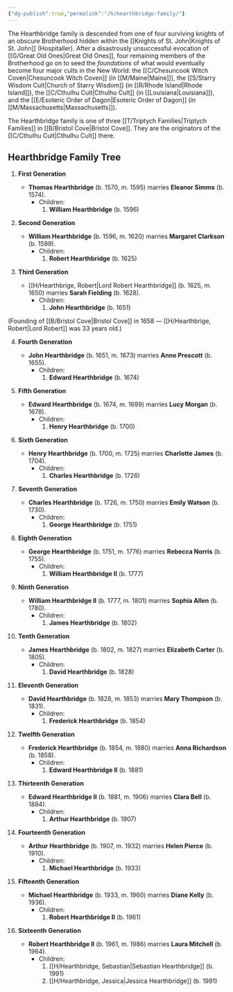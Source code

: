 ```yaml
---
{"dg-publish":true,"permalink":"/h/hearthbridge-family/"}
---
```




The Hearthbridge family is descended from one of four surviving knights of an obscure Brotherhood hidden within the [[Knights of St. John\|Knights of St. John]] (Hospitaller). After a disastrously unsuccessful evocation of [[G/Great Old Ones\|Great Old Ones]], four remaining members of the Brotherhood go on to seed the _foundations_ of what would eventually become four major cults in the New World: the [[C/Chesuncook Witch Coven\|Chesuncook Witch Coven]] (in [[M/Maine\|Maine]]), the [[S/Starry Wisdom Cult\|Church of Starry Wisdom]] (in [[R/Rhode Island\|Rhode Island]]), the [[C/Cthulhu Cult\|Cthulhu Cult]] (in [[Louisiana\|Louisiana]]), and the [[E/Esoteric Order of Dagon\|Esoteric Order of Dagon]] (in [[M/Massachusetts\|Massachusetts]]).

The Hearthbridge family is one of three [[T/Triptych Families\|Triptych Families]] in [[B/Bristol Cove\|Bristol Cove]]. They are the originators of the [[C/Cthulhu Cult\|Cthulhu Cult]] there.

## Hearthbridge Family Tree

1. **First Generation**
	- **Thomas Hearthbridge** (b. 1570, m. 1595) marries **Eleanor Simms** (b. 1574).
		- Children:
			1. **William Hearthbridge** (b. 1596)

2. **Second Generation**
	- **William Hearthbridge** (b. 1596, m. 1620) marries **Margaret Clarkson** (b. 1599).
		- Children:
		    1. **Robert Hearthbridge** (b. 1625)

3. **Third Generation**
	- [[H/Hearthbrige, Robert\|Lord Robert Hearthbridge]] (b. 1625, m. 1650) marries **Sarah Fielding** (b. 1628).
		- Children:
			1. **John Hearthbridge** (b. 1651)

(Founding of [[B/Bristol Cove\|Bristol Cove]] in 1658 — [[H/Hearthbrige, Robert\|Lord Robert]] was 33 years old.)

4. **Fourth Generation**
	- **John Hearthbridge** (b. 1651, m. 1673) marries **Anne Prescott** (b. 1655).
		- Children:
			1. **Edward Hearthbridge** (b. 1674)

5. **Fifth Generation**
	- **Edward Hearthbridge** (b. 1674, m. 1699) marries **Lucy Morgan** (b. 1678).
		- Children:
			1. **Henry Hearthbridge** (b. 1700)

6. **Sixth Generation**
	- **Henry Hearthbridge** (b. 1700, m. 1725) marries **Charlotte James** (b. 1704).
		- Children:
			1. **Charles Hearthbridge** (b. 1726)

7. **Seventh Generation**
	- **Charles Hearthbridge** (b. 1726, m. 1750) marries **Emily Watson** (b. 1730).
		- Children:
			1. **George Hearthbridge** (b. 1751)

8. **Eighth Generation**
	- **George Hearthbridge** (b. 1751, m. 1776) marries **Rebecca Norris** (b. 1755).
		- Children:
			1. **William Hearthbridge II** (b. 1777)

9. **Ninth Generation**
	- **William Hearthbridge II** (b. 1777, m. 1801) marries **Sophia Allen** (b. 1780).
		- Children:
			1. **James Hearthbridge** (b. 1802)

10. **Tenth Generation**
	- **James Hearthbridge** (b. 1802, m. 1827) marries **Elizabeth Carter** (b. 1805).
		- Children:
			1. **David Hearthbridge** (b. 1828)

11. **Eleventh Generation**
	- **David Hearthbridge** (b. 1828, m. 1853) marries **Mary Thompson** (b. 1831).
		- Children:
			1. **Frederick Hearthbridge** (b. 1854)

12. **Twelfth Generation**
	- **Frederick Hearthbridge** (b. 1854, m. 1880) marries **Anna Richardson** (b. 1858).
		- Children:
			1. **Edward Hearthbridge II** (b. 1881)

13. **Thirteenth Generation**
	- **Edward Hearthbridge II** (b. 1881, m. 1906) marries **Clara Bell** (b. 1884).
		- Children:
			1. **Arthur Hearthbridge** (b. 1907)

14. **Fourteenth Generation** 
	- **Arthur Hearthbridge** (b. 1907, m. 1932) marries **Helen Pierce** (b. 1910).
		- Children:
			1. **Michael Hearthbridge** (b. 1933)

15. **Fifteenth Generation**
	- **Michael Hearthbridge** (b. 1933, m. 1960) marries **Diane Kelly** (b. 1936).
		- Children:
			1. **Robert Hearthbridge II** (b. 1961)

17. **Sixteenth Generation**
	- **Robert Hearthbridge II** (b. 1961, m. 1986) marries **Laura Mitchell** (b. 1964).
		- Children:
			1. [[H/Hearthbridge, Sebastian\|Sebastian Hearthbridge]] (b. 1991)
			2. [[H/Hearthbridge, Jessica\|Jessica Hearthbridge]] (b. 1991)

